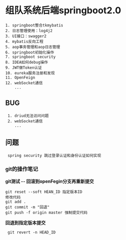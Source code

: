 # 组队系统后端springboot2.0
```text
1. springboot整合tkmybatis
2. 日志管理使用：log4j2
3. UI接口：swagger2
4. mybatis反向工程
5. aop事务管理和aop日志管理
6. springboot初始化操作
7. springboot security
8. IDEA如何debug操作
9. JWT做Token认证
10. eureka服务注册和发现
11. OpenFeign
12. webSocket通信
    ...

```

## BUG
```text
 1. driud无法访问问题
 2. webSocket通信
    ...
```

## 问题
```text
 spring security 跳过登录认证和身份认证如何实现
```  


### git的操作笔记
**git测试 -- 回滚到openFegin分支再重新提交**
```text
git reset --soft HEAN_ID 指定版本ID  
修改代码
git add .
git commit -m "回退"
git push -f origin master 强制提交代码
```
**回退到指定版本提交**
```text
 git revert -n HEAD_ID
```
